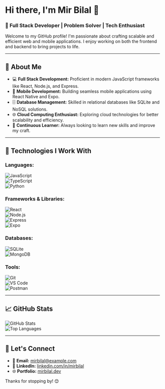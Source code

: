 # Hi there, I'm Mir Bilal 👋  

### 🌟 Full Stack Developer | Problem Solver | Tech Enthusiast  

Welcome to my GitHub profile! I'm passionate about crafting scalable and efficient web and mobile applications. I enjoy working on both the frontend and backend to bring projects to life.  

---

## 🚀 About Me  

- 💻 **Full Stack Development:** Proficient in modern JavaScript frameworks like React, Node.js, and Express.  
- 📱 **Mobile Development:** Building seamless mobile applications using React Native and Expo.  
- 🗄️ **Database Management:** Skilled in relational databases like SQLite and NoSQL solutions.  
- 🌐 **Cloud Computing Enthusiast:** Exploring cloud technologies for better scalability and efficiency.  
- 📖 **Continuous Learner:** Always looking to learn new skills and improve my craft.  

---

## 🔧 Technologies I Work With  

### Languages:  
![JavaScript](https://img.shields.io/badge/-JavaScript-F7DF1E?logo=javascript&logoColor=black&style=flat-square)  
![TypeScript](https://img.shields.io/badge/-TypeScript-007ACC?logo=typescript&logoColor=white&style=flat-square)  
![Python](https://img.shields.io/badge/-Python-3776AB?logo=python&logoColor=white&style=flat-square)  

### Frameworks & Libraries:  
![React](https://img.shields.io/badge/-React-61DAFB?logo=react&logoColor=black&style=flat-square)  
![Node.js](https://img.shields.io/badge/-Node.js-339933?logo=node.js&logoColor=white&style=flat-square)  
![Express](https://img.shields.io/badge/-Express-000?logo=express&logoColor=white&style=flat-square)  
![Expo](https://img.shields.io/badge/-Expo-000020?logo=expo&logoColor=white&style=flat-square)  

### Databases:  
![SQLite](https://img.shields.io/badge/-SQLite-003B57?logo=sqlite&logoColor=white&style=flat-square)  
![MongoDB](https://img.shields.io/badge/-MongoDB-47A248?logo=mongodb&logoColor=white&style=flat-square)  

### Tools:  
![Git](https://img.shields.io/badge/-Git-F05032?logo=git&logoColor=white&style=flat-square)  
![VS Code](https://img.shields.io/badge/-VSCode-007ACC?logo=visual-studio-code&logoColor=white&style=flat-square)  
![Postman](https://img.shields.io/badge/-Postman-FF6C37?logo=postman&logoColor=white&style=flat-square)  

---

## 📈 GitHub Stats  

![GitHub Stats](https://github-readme-stats.vercel.app/api?username=MirBilal&show_icons=true&theme=radical)  
![Top Languages](https://github-readme-stats.vercel.app/api/top-langs/?username=MirBilal&layout=compact&theme=radical)  

---

## 🤝 Let's Connect  

- 📧 **Email:** [mirbilal@example.com](mailto:mirbilal@example.com)  
- 💼 **LinkedIn:** [linkedin.com/in/mirbilal](https://linkedin.com/in/mirbilal)  
- 🌐 **Portfolio:** [mirbilal.dev](https://mirbilal.dev)  

Thanks for stopping by! 😊  
